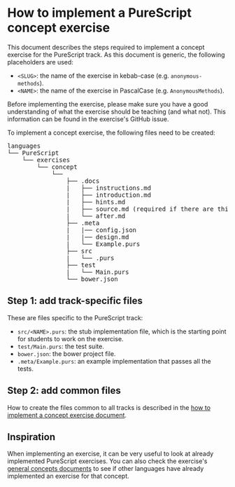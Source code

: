 # How to implement a PureScript concept exercise

This document describes the steps required to implement a concept exercise for the PureScript track. As this document is generic, the following placeholders are used:

- `<SLUG>`: the name of the exercise in kebab-case (e.g. `anonymous-methods`).
- `<NAME>`: the name of the exercise in PascalCase (e.g. `AnonymousMethods`).

Before implementing the exercise, please make sure you have a good understanding of what the exercise should be teaching (and what not). This information can be found in the exercise's GitHub issue.

To implement a concept exercise, the following files need to be created:

<pre>
languages
└── PureScript
    └── exercises
        └── concept
            └── <SLUG>
                ├── .docs
                |   ├── instructions.md
                |   ├── introduction.md
                |   ├── hints.md
                |   ├── source.md (required if there are third-party sources)
                |   └── after.md
                ├── .meta
                |   |── config.json
                |   |── design.md
                |   └── Example.purs
                ├── src
                |   └── <NAME>.purs
                ├── test
                |   └── Main.purs
                └── bower.json
</pre>

## Step 1: add track-specific files

These are files specific to the PureScript track:

- `src/<NAME>.purs`: the stub implementation file, which is the starting point for students to work on the exercise.
- `test/Main.purs`: the test suite.
- `bower.json`: the bower project file.
- `.meta/Example.purs`: an example implementation that passes all the tests.

## Step 2: add common files

How to create the files common to all tracks is described in the [how to implement a concept exercise document][how-to-implement-a-concept-exercise].

## Inspiration

When implementing an exercise, it can be very useful to look at already implemented PureScript exercises. You can also check the exercise's [general concepts documents][reference] to see if other languages have already implemented an exercise for that concept.

[reference]: ../../../reference
[how-to-implement-a-concept-exercise]: ../../../docs/maintainers/generic-how-to-implement-a-concept-exercise.md
